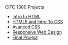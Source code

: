 CITC 1300 Projects

<ul>
<li><a href="intro_to_html/index.html" target="_blank">Intro to HTML</a></li>
<li><a href="HTML5_intro_to_css/index.html" target="_blank">HTML5 and Intro To CSS</a></li>
<li><a href="adv_css/index.html" target="_blank">Avanced CSS</a></li>
<li><a href="responsive/index.html" target="_blank">Responsive Web Design</a></li>
<li><a href="Final_project/index.html" target="_blank">Final Project</a></li>
</ul>